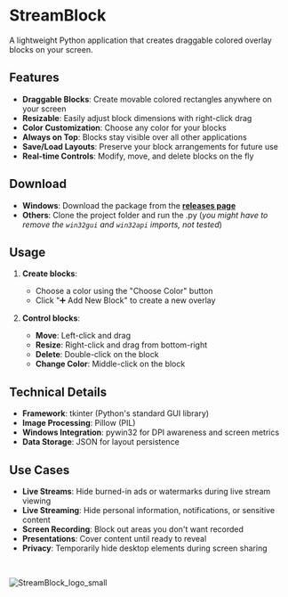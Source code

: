 # StreamBlock
A lightweight Python application that creates draggable colored overlay blocks on your screen.

## Features
- **Draggable Blocks**: Create movable colored rectangles anywhere on your screen
- **Resizable**: Easily adjust block dimensions with right-click drag
- **Color Customization**: Choose any color for your blocks
- **Always on Top**: Blocks stay visible over all other applications
- **Save/Load Layouts**: Preserve your block arrangements for future use
- **Real-time Controls**: Modify, move, and delete blocks on the fly

## Download
- **Windows**: Download the package from the **[releases page](https://github.com/mirbyte/StreamBlock/releases/latest)**
- **Others**: Clone the project folder and run the .py (*you might have to remove the `win32gui` and `win32api` imports, not tested*)

## Usage
1. **Create blocks**:
    - Choose a color using the "Choose Color" button
    - Click "➕ Add New Block" to create a new overlay

2. **Control blocks**:
    - **Move**: Left-click and drag
    - **Resize**: Right-click and drag from bottom-right
    - **Delete**: Double-click on the block
    - **Change Color**: Middle-click on the block

## Technical Details
- **Framework**: tkinter (Python's standard GUI library)
- **Image Processing**: Pillow (PIL)
- **Windows Integration**: pywin32 for DPI awareness and screen metrics
- **Data Storage**: JSON for layout persistence


## Use Cases
- **Live Streams**: Hide burned-in ads or watermarks during live stream viewing
- **Live Streaming**: Hide personal information, notifications, or sensitive content
- **Screen Recording**: Block out areas you don't want recorded
- **Presentations**: Cover content until ready to reveal
- **Privacy**: Temporarily hide desktop elements during screen sharing

<br>

![StreamBlock_logo_small](https://github.com/user-attachments/assets/817db0da-9c06-4d42-b9cc-019d15fc2542)


